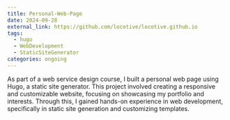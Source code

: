 ```yaml
---
title: Personal-Web-Page
date: 2024-09-28
external_link: https://github.com/locotive/locotive.github.io
tags:
  - hugo
  - WebDevelopment  
  - StaticSiteGenerator
categories: ongoing
---
```


As part of a web service design course, I built a personal web page using Hugo, a static site generator. This project involved creating a responsive and customizable website, focusing on showcasing my portfolio and interests. Through this, I gained hands-on experience in web development, specifically in static site generation and customizing templates.

<!--more-->

